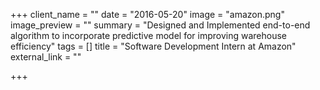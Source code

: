 +++
client_name = ""
date = "2016-05-20"
image = "amazon.png"
image_preview = ""
summary = "Designed and Implemented end-to-end algorithm to incorporate predictive model for improving warehouse efficiency"
tags = []
title = "Software Development Intern at Amazon"
external_link = ""

+++
